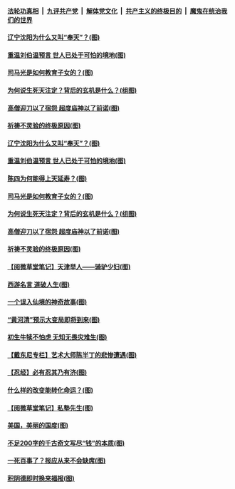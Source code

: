 

####  [法轮功真相](../../../../basic/blob/master/README.md?t=01131631) &nbsp;|&nbsp; [九评共产党](../../../../9ping.md/blob/master/README.md?t=01131631) &nbsp;|&nbsp; [解体党文化](../../../../jtdwh.md/blob/master/README.md?t=01131631)  &nbsp;|&nbsp; [共产主义的终极目的](../../../../gczydzjmd.md/blob/master/README.md?t=01131631) &nbsp;|&nbsp; [魔鬼在统治我们的世界](../../../../mgztzwmdsj.md/blob/master/README.md?t=01131631) 

#### [辽宁沈阳为什么又叫“奉天”？(图)](../pages/p7/958758.md?t=01131631) 

#### [重温刘伯温预言 世人已处于可怕的境地(图)](../pages/p7/958563.md?t=01131631) 

#### [司马光是如何教育子女的？(图)](../pages/p7/958645.md?t=01131631) 

#### [为何说生死天注定？背后的玄机是什么？(组图)](../pages/p7/958560.md?t=01131631) 

#### [高僧迎刀以了宿怨 超度庙神以了前诺(图)](../pages/p7/958709.md?t=01131631) 

#### [祈祷不灵验的终极原因(图)](../pages/p7/958551.md?t=01131631) 

#### [辽宁沈阳为什么又叫“奉天”？(图)](../pages/p7/958758.md?t=01131631) 

#### [重温刘伯温预言 世人已处于可怕的境地(图)](../pages/p7/958563.md?t=01131631) 

#### [陈四为何能得上天延寿？(图)](../pages/p7/958742.md?t=01131631) 

#### [司马光是如何教育子女的？(图)](../pages/p7/958645.md?t=01131631) 

#### [为何说生死天注定？背后的玄机是什么？(组图)](../pages/p7/958560.md?t=01131631) 

#### [高僧迎刀以了宿怨 超度庙神以了前诺(图)](../pages/p7/958709.md?t=01131631) 

#### [祈祷不灵验的终极原因(图)](../pages/p7/958551.md?t=01131631) 

#### [【阅微草堂笔记】天津举人——骑驴少妇(图)](../pages/p7/956827.md?t=01131631) 

#### [西游名言 道破人生(图)](../pages/p7/958538.md?t=01131631) 

#### [一个误入仙境的神奇故事(图)](../pages/p7/958537.md?t=01131631) 

#### [“黄河清”预示大变局即将到来(图)](../pages/p7/958212.md?t=01131631) 

#### [初生牛犊不怕虎 无知无畏灾难生(图)](../pages/p7/958461.md?t=01131631) 

#### [【戴东尼专栏】艺术大师陈半丁的悲惨遭遇(图)](../pages/p7/950898.md?t=01131631) 

#### [【忍经】必有忍其乃有济(图)](../pages/p7/958329.md?t=01131631) 

#### [什么样的改变能转化命运？(图)](../pages/p7/958457.md?t=01131631) 

#### [【阅微草堂笔记】私塾先生(图)](../pages/p7/956825.md?t=01131631) 

#### [美国，美丽的国度(图)](../pages/p7/958332.md?t=01131631) 

#### [不足200字的千古奇文写尽“钱”的本质(图)](../pages/p7/957929.md?t=01131631) 

#### [一死百事了？报应从来不会缺席(图)](../pages/p7/958337.md?t=01131631) 

#### [积阴德即时换来福报(图)](../pages/p7/958221.md?t=01131631) 


